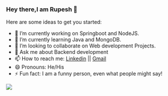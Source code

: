 ### Hey there,I am Rupesh 👋


Here are some ideas to get you started:

- 🔭 I’m currently working on Springboot and NodeJS.
- 🌱 I’m currently learning Java and MongoDB.
- 👯 I’m looking to collaborate on Web development Projects.
- 💬 Ask me about Backend development
- 📫 How to reach me: [Linkedin](https://www.linkedin.com/in/rupesh-chandra-mohanty/) || [Gmail](mailto:rupeshmohanty67@gmail.com)
- 😄 Pronouns: He/His
- ⚡ Fun fact: I am a funny person, even what people might say!

<img src="https://github-readme-stats.vercel.app/api?username=rupeshmohanty&&show_icons=true&title_color=ffffff&icon_color=bb2acf&text_color=daf7dc&bg_color=006a71"/>
